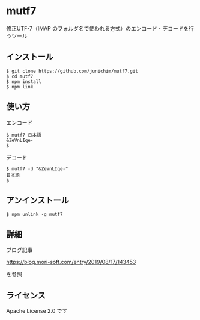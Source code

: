 # mutf7
修正UTF-7（IMAP のフォルダ名で使われる方式）のエンコード・デコードを行うツール

## インストール

```
$ git clone https://github.com/junichim/mutf7.git
$ cd mutf7
$ npm install
$ npm link
```

## 使い方

エンコード
```
$ mutf7 日本語
&ZeVnLIqe-
$
```

デコード
```
$ mutf7 -d "&ZeVnLIqe-"
日本語
$ 
```

## アンインストール

```
$ npm unlink -g mutf7
```

## 詳細

ブログ記事

https://blog.mori-soft.com/entry/2019/08/17/143453

を参照

## ライセンス

Apache License 2.0 です
